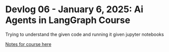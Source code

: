 # Devlog 06 - January 6, 2025: Ai Agents in LangGraph Course

Trying to understand the given code and running it given jupyter notebooks 

[Notes for course here](../../../Courses/DeepLearning/AI%20Agents%20in%20LangGraph/Redme.md)